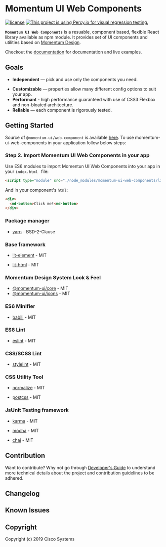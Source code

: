# Momentum UI Web Components

[![license](https://img.shields.io/github/license/momentum-design/momentum-ui.svg?color=blueviolet)](https://github.com/momentum-design/momentum-ui/blob/master/LICENSE) [![This project is using Percy.io for visual regression testing.](https://percy.io/static/images/percy-badge.svg)](https://percy.io/Cisco-Systems/Momentum-UI-Web-Component)

**`Momentum UI Web Components`** is a resuable, component based, flexible React library available as
npm module. It provides set of UI components and utilities based on [Momentum Design](https://momentum.design).

Checkout the [documentation](https://momentum.design) for documentation and live examples.

## Goals
* **Independent** — pick and use only the components you need.
<!-- * **Styled** — override styles of components by `className` and `style` properties. -->
* **Customizable** — properties allow many different config options to suit your app.
* **Performant** - high performance guaranteed with use of CSS3 Flexbox and non-bloated architecture.
* **Reliable** — each component is rigorously tested.

## Getting Started

Source of `@momentum-ui/web-component` is available [here](https://sqbu-github.cisco.com/Collaboration/momentum-ui-web-components).
To use momentum-ui-web-components in your application follow below steps:

### Step 2. Import Momentum UI Web Components in your app

Use ES6 modules to import Momentun UI Web Components into your app in your `index.html ` file:

```html
<script type="module" src="./node_modules/momentum-ui-web-components/lib/index.js"></script>
```

And in your component's  `html`:

```html
<div>
  <md-button>Click me!<md-button>
</div>
```

### Package manager

* [yarn](https://github.com/yarnpkg/yarn) - BSD-2-Clause

### Base framework

* [lit-element](https://github.com/Polymer/lit-element) - MIT

* [lit-html](https://github.com/Polymer/lit-html) - MIT

### Momentum Design System Look & Feel

* [@momentum-ui/core](https://github.com/momentum-design/momentum-ui-core) - MIT
* [@momentum-ui/icons](https://github.com/momentum-design/momentum-ui-icons) - MIT

### ES6 Minifier

* [babili](https://github.com/babel/babili) - MIT

### ES6 Lint

* [eslint](https://github.com/eslint/eslint) - MIT

### CSS/SCSS Lint

* [stylelint](https://github.com/stylelint/stylelint) - MIT

### CSS Utility Tool

* [normalize](https://github.com/necolas/normalize.css) - MIT

* [postcss](https://github.com/postcss/postcss) - MIT

### JsUnit Testing framework

* [karma](https://github.com/karma-runner/karma) - MIT

* [mocha](https://github.com/mochajs/mocha) - MIT

* [chai](https://github.com/chaijs/chai) - MIT


## Contribution

Want to contribute? Why not go through [Developer's Guide](./GETTING_STARTED.md) to understand more technical details about the project and contribution guidelines to be adhered.

## Changelog

<!-- The changelog can be found on the [Releases page](https://github.com/momentum-design/momentum-ui-react/releases). -->

## Known Issues

## Copyright

Copyright (c) 2019 Cisco Systems
